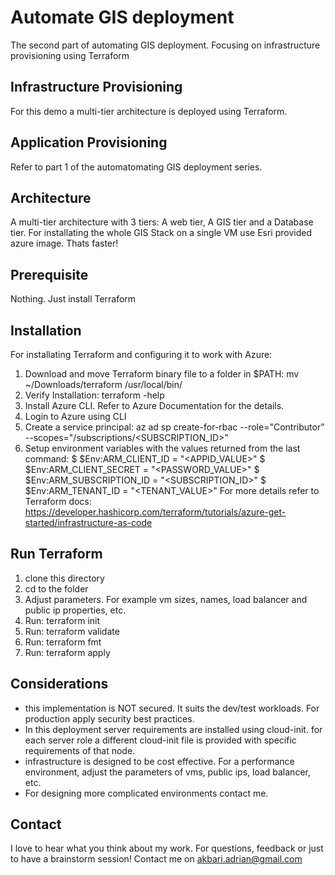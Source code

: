 # Automate GIS deployment
The second part of automating GIS deployment. Focusing on infrastructure provisioning using Terraform

## Infrastructure Provisioning
For this demo a multi-tier architecture is deployed using Terraform.

## Application Provisioning
Refer to part 1 of the automatomating GIS deployment series. 

## Architecture
A multi-tier architecture with 3 tiers: A web tier, A GIS tier and a Database tier.
For installating the whole GIS Stack on a single VM use Esri provided azure image. Thats faster!

## Prerequisite
Nothing. Just install Terraform

## Installation
For installating Terraform and configuring it to work with Azure:
1. Download and move Terraform binary file to a folder in $PATH:
    mv ~/Downloads/terraform /usr/local/bin/
2. Verify Installation: 
    terraform -help
3. Install Azure CLI. Refer to Azure Documentation for the details.
4. Login to Azure using CLI
5. Create a service principal:
    az ad sp create-for-rbac --role="Contributor" --scopes="/subscriptions/<SUBSCRIPTION_ID>"
6. Setup environment variables with the values returned from the last command:
    $ $Env:ARM_CLIENT_ID = "<APPID_VALUE>"
    $ $Env:ARM_CLIENT_SECRET = "<PASSWORD_VALUE>"
    $ $Env:ARM_SUBSCRIPTION_ID = "<SUBSCRIPTION_ID>"
    $ $Env:ARM_TENANT_ID = "<TENANT_VALUE>"
For more details refer to Terraform docs: https://developer.hashicorp.com/terraform/tutorials/azure-get-started/infrastructure-as-code


## Run Terraform
1. clone this directory
2. cd to the folder
3. Adjust parameters. For example vm sizes, names, load balancer and public ip properties, etc.
3. Run: terraform init
4. Run: terraform validate
5. Run: terraform fmt
6. Run: terraform apply


## Considerations
- this implementation is NOT secured. It suits the dev/test workloads. For production apply security best practices. 
- In this deployment server requirements are installed using cloud-init. for each server role a different cloud-init file is provided with specific requirements of that node. 
- infrastructure is designed to be cost effective. For a performance environment, adjust the parameters of vms, public ips, load balancer, etc. 
- For designing more complicated environments contact me. 

## Contact
I love to hear what you think about my work. For questions, feedback or just to have a brainstorm session!
Contact me on akbari.adrian@gmail.com